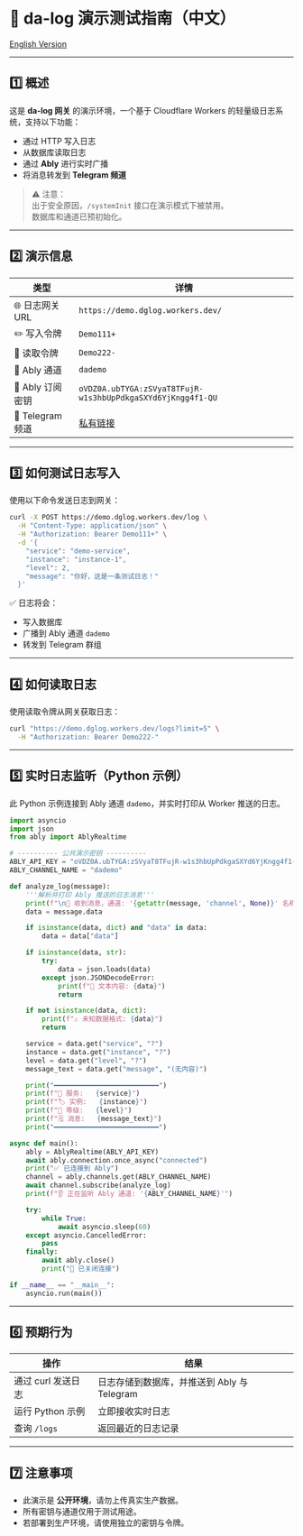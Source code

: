 # 🧪 da-log 演示测试指南（中文）

[English Version](./README.md)

---

## 1️⃣ 概述

这是 **da-log 网关** 的演示环境，一个基于 Cloudflare Workers 的轻量级日志系统，支持以下功能：

- 通过 HTTP 写入日志  
- 从数据库读取日志  
- 通过 **Ably** 进行实时广播  
- 将消息转发到 **Telegram 频道**

> ⚠️ 注意：  
> 出于安全原因，`/systemInit` 接口在演示模式下被禁用。  
> 数据库和通道已预初始化。

---

## 2️⃣ 演示信息

| 类型 | 详情 |
|------|------|
| 🌐 日志网关 URL | `https://demo.dglog.workers.dev/` |
| ✏️ 写入令牌 | `Demo111+` |
| 📖 读取令牌 | `Demo222-` |
| 🔔 Ably 通道 | `dademo` |
| 🔑 Ably 订阅密钥 | `oVDZ0A.ubTYGA:zSVyaT8TFujR-w1s3hbUpPdkgaSXYd6YjKngg4f1-QU` |
| 💬 Telegram 频道 | [私有链接](https://t.me/+3fbwV28BdZ4wNTk1) |

---

## 3️⃣ 如何测试日志写入

使用以下命令发送日志到网关：

```bash
curl -X POST https://demo.dglog.workers.dev/log \
  -H "Content-Type: application/json" \
  -H "Authorization: Bearer Demo111+" \
  -d '{
    "service": "demo-service",
    "instance": "instance-1",
    "level": 2,
    "message": "你好，这是一条测试日志！"
  }'
```

✅ 日志将会：
- 写入数据库  
- 广播到 Ably 通道 `dademo`  
- 转发到 Telegram 群组  

---

## 4️⃣ 如何读取日志

使用读取令牌从网关获取日志：

```bash
curl "https://demo.dglog.workers.dev/logs?limit=5" \
  -H "Authorization: Bearer Demo222-"
```

---

## 5️⃣ 实时日志监听（Python 示例）

此 Python 示例连接到 Ably 通道 `dademo`，并实时打印从 Worker 推送的日志。

```python
import asyncio
import json
from ably import AblyRealtime

# ---------- 公共演示密钥 ----------
ABLY_API_KEY = "oVDZ0A.ubTYGA:zSVyaT8TFujR-w1s3hbUpPdkgaSXYd6YjKngg4f1-QU"
ABLY_CHANNEL_NAME = "dademo"

def analyze_log(message):
    '''解析并打印 Ably 推送的日志消息'''
    print(f"\n📨 收到消息，通道: '{getattr(message, 'channel', None)}' 名称: '{getattr(message, 'name', None)}'")
    data = message.data

    if isinstance(data, dict) and "data" in data:
        data = data["data"]

    if isinstance(data, str):
        try:
            data = json.loads(data)
        except json.JSONDecodeError:
            print(f"📝 文本内容: {data}")
            return

    if not isinstance(data, dict):
        print(f"⚠️ 未知数据格式: {data}")
        return

    service = data.get("service", "?")
    instance = data.get("instance", "?")
    level = data.get("level", "?")
    message_text = data.get("message", "(无内容)")

    print("━━━━━━━━━━━━━━━━━━━━━━━━━━")
    print(f"🧩 服务:   {service}")
    print(f"🏷️ 实例:   {instance}")
    print(f"🔢 等级:   {level}")
    print(f"🗒️ 消息:   {message_text}")
    print("━━━━━━━━━━━━━━━━━━━━━━━━━━")

async def main():
    ably = AblyRealtime(ABLY_API_KEY)
    await ably.connection.once_async("connected")
    print("✅ 已连接到 Ably")
    channel = ably.channels.get(ABLY_CHANNEL_NAME)
    await channel.subscribe(analyze_log)
    print(f"👂 正在监听 Ably 通道: '{ABLY_CHANNEL_NAME}'")

    try:
        while True:
            await asyncio.sleep(60)
    except asyncio.CancelledError:
        pass
    finally:
        await ably.close()
        print("🔌 已关闭连接")

if __name__ == "__main__":
    asyncio.run(main())
```

---

## 6️⃣ 预期行为

| 操作 | 结果 |
|------|------|
| 通过 curl 发送日志 | 日志存储到数据库，并推送到 Ably 与 Telegram |
| 运行 Python 示例 | 立即接收实时日志 |
| 查询 `/logs` | 返回最近的日志记录 |

---

## 7️⃣ 注意事项

- 此演示是 **公开环境**，请勿上传真实生产数据。  
- 所有密钥与通道仅用于测试用途。  
- 若部署到生产环境，请使用独立的密钥与令牌。  
